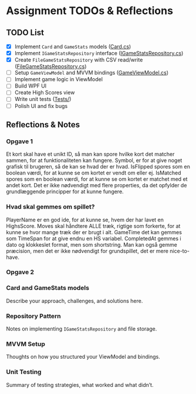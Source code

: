 ﻿# Assignment TODOs & Reflections

## TODO List

- [x] Implement `Card` and `GameStats` models ([Card.cs](Model/Card.cs))  
- [x] Implement `IGameStatsRepository` interface ([IGameStatsRepository.cs](Data/Interfaces/IGameStatsRepository.cs))  
- [x] Create `FileGameStatsRepository` with CSV read/write ([FileGameStatsRepository.cs](Data/FileRepo/FileGameStatsRepository.cs))  
- [ ] Setup `GameViewModel` and MVVM bindings ([GameViewModel.cs](ViewModel/GameViewModel.cs))  
- [ ] Implement game logic in ViewModel  
- [ ] Build WPF UI  
- [ ] Create High Scores view  
- [ ] Write unit tests ([Tests/](../YourProjectFolder.Tests))  
- [ ] Polish UI and fix bugs  

## Reflections & Notes

### Opgave 1

Et kort skal have et unikt ID, så man kan spore hvilke kort det matcher sammen, for at funktionaliteten kan fungere.
Symbol, er for at give noget grafisk til brugeren, så de kan se hvad der er hvad.
IsFlipped spores som en boolean værdi, for at kunne se om kortet er vendt om eller ej.
IsMatched spores som en boolean værdi, for at kunne se om kortet er matchet med et andet kort.
Det er ikke nødvendigt med flere properties, da det opfylder de grundlæggende principper for at kunne fungere.

### Hvad skal gemmes om spillet?

PlayerName er en god ide, for at kunne se, hvem der har lavet en HighsScore.
Moves skal håndtere ALLE træk, rigtige som forkerte, for at kunne se hvor mange træk der er brugt i alt.
GameTime det kan gemmes som TimeSpan for at give endnu en HS variabel.
CompletedAt gemmes i dato og klokkeslet format, men som shortstring.
Man kan også gemme præcision, men det er ikke nødvendigt for grundspillet, det er mere nice-to-have.

### Opgave 2


### Card and GameStats models  
Describe your approach, challenges, and solutions here.

### Repository Pattern  
Notes on implementing `IGameStatsRepository` and file storage.

### MVVM Setup  
Thoughts on how you structured your ViewModel and bindings.

### Unit Testing  
Summary of testing strategies, what worked and what didn’t.